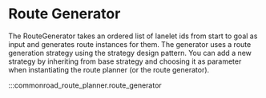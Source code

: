 # Route Generator
The RouteGenerator takes an ordered list of lanelet ids from start to goal as input and generates route instances for them.
The generator uses a route generation strategy using the strategy design pattern.
You can add a new strategy by inheriting from base strategy and choosing it as parameter when instantiating the route planner (or the route generator).

:::commonroad_route_planner.route_generator
